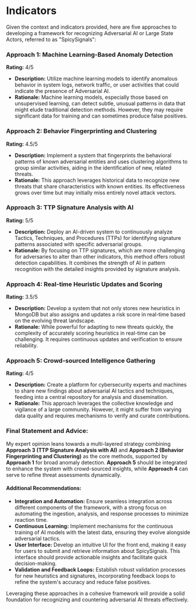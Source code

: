 # Indicators
Given the context and indicators provided, here are five approaches to developing a framework for recognizing Adversarial AI or Large State Actors, referred to as "SpicySignals":

### Approach 1: Machine Learning-Based Anomaly Detection
**Rating:** 4/5
- **Description:** Utilize machine learning models to identify anomalous behavior in system logs, network traffic, or user activities that could indicate the presence of Adversarial AI.
- **Rationale:** Machine learning models, especially those based on unsupervised learning, can detect subtle, unusual patterns in data that might elude traditional detection methods. However, they may require significant data for training and can sometimes produce false positives.

### Approach 2: Behavior Fingerprinting and Clustering
**Rating:** 4.5/5
- **Description:** Implement a system that fingerprints the behavioral patterns of known adversarial entities and uses clustering algorithms to group similar activities, aiding in the identification of new, related threats.
- **Rationale:** This approach leverages historical data to recognize new threats that share characteristics with known entities. Its effectiveness grows over time but may initially miss entirely novel attack vectors.

### Approach 3: TTP Signature Analysis with AI
**Rating:** 5/5
- **Description:** Deploy an AI-driven system to continuously analyze Tactics, Techniques, and Procedures (TTPs) for identifying signature patterns associated with specific adversarial groups.
- **Rationale:** By focusing on TTP signatures, which are more challenging for adversaries to alter than other indicators, this method offers robust detection capabilities. It combines the strength of AI in pattern recognition with the detailed insights provided by signature analysis.

### Approach 4: Real-time Heuristic Updates and Scoring
**Rating:** 3.5/5
- **Description:** Develop a system that not only stores new heuristics in MongoDB but also assigns and updates a risk score in real-time based on the evolving threat landscape.
- **Rationale:** While powerful for adapting to new threats quickly, the complexity of accurately scoring heuristics in real-time can be challenging. It requires continuous updates and verification to ensure reliability.

### Approach 5: Crowd-sourced Intelligence Gathering
**Rating:** 4/5
- **Description:** Create a platform for cybersecurity experts and machines to share new findings about adversarial AI tactics and techniques, feeding into a central repository for analysis and dissemination.
- **Rationale:** This approach leverages the collective knowledge and vigilance of a large community. However, it might suffer from varying data quality and requires mechanisms to verify and curate contributions.

### Final Statement and Advice:
My expert opinion leans towards a multi-layered strategy combining **Approach 3 (TTP Signature Analysis with AI)** and **Approach 2 (Behavior Fingerprinting and Clustering)** as the core methods, supported by **Approach 1** for broad anomaly detection. **Approach 5** should be integrated to enhance the system with crowd-sourced insights, while **Approach 4** can serve to refine threat assessments dynamically.

#### Additional Recommendations:
- **Integration and Automation:** Ensure seamless integration across different components of the framework, with a strong focus on automating the ingestion, analysis, and response processes to minimize reaction time.
- **Continuous Learning:** Implement mechanisms for the continuous training of AI models with the latest data, ensuring they evolve alongside adversarial tactics.
- **User Interface:** Develop an intuitive UI for the front end, making it easy for users to submit and retrieve information about SpicySignals. This interface should provide actionable insights and facilitate quick decision-making.
- **Validation and Feedback Loops:** Establish robust validation processes for new heuristics and signatures, incorporating feedback loops to refine the system's accuracy and reduce false positives.

Leveraging these approaches in a cohesive framework will provide a solid foundation for recognizing and countering adversarial AI threats effectively.
